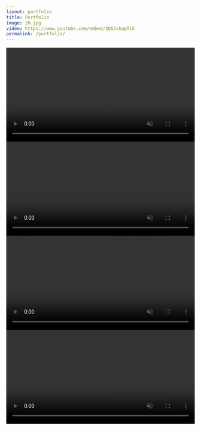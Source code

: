 ```yaml
---
layout: portfolio
title: Portfolio
image: 20.jpg
video: https://www.youtube.com/embed/ZD52shapTik
permalink: /portfolio/
---
```

<!-- https://www.youtube.com/embed/jsoeWHOqb3kwhat -->

<!-- http://fancyapps.com/fancybox/3/ -->
<!-- <a data-fancybox="gallery" href="{{site.baseurl}}/img/28/lowResScarf.png"><img src="{{site.baseurl}}/img/28/lowResScarf.png"></a> -->

<div class="image-col-right">
    <div class="image-box">
        <!-- <a href="{% post_url 2020-12-07-dunes-tech-art-challenge-breakdown %}"> -->
            <video controls autoplay muted loop width="100%" height="auto">
                <source src="/img/portfolio/Prawn.webm" type="video/webm">
                Sorry, your browser doesn't support embedded videos.
            </video>
        <!-- </a> -->
    </div>
</div>

<!-- First Piece -->
<div class="image-col-right">
    <div class="image-box">
        <!-- <a href="{% post_url 2020-11-02-harmony-quest-art-style-development %}"> -->
            <video controls autoplay muted loop width="100%" height="auto">
                <source src="/img/17/reliqua_forest.mp4" type="video/mp4">
                Sorry, your browser doesn't support embedded videos.
            </video>
            <!--
            <div class="image-box-text">
                <div class="image-box-title">Art Style Dev</div>
            </div>
            -->
        <!-- </a> -->
    </div>
</div>
<!-- Second Piece -->
<div class="image-col-right">
    <div class="image-box">
        <!-- <a href="#"> -->
            <video controls autoplay muted loop width="100%" height="auto">
                <source src="/img/portfolio/blip.webm" type="video/webm">
                Sorry, your browser doesn't support embedded videos.
            </video>
            <!--
            <div class="image-box-text">
                <div class="image-box-title">Unity Blip</div>
            </div>
            -->
        <!-- </a> -->
    </div>
</div>
<!-- Third Piece -->


<!-- Fourth Piece -->
<div class="image-col-right">
    <div class="image-box">
        <!-- <a href=""> -->
            <video controls autoplay muted loop width="100%" height="auto">
                <source src="/img/portfolio/Card Foil Maha Vailo.m4v" type="video/mp4">
                Sorry, your browser doesn't support embedded videos.
            </video>
            <!--
            <div class="image-box-text">
                <div class="image-box-title">Foil Card Shader</div>
            </div>
            -->
        <!-- </a> -->
    </div>
</div>

<!-- <script src="https://code.jquery.com/jquery-3.5.1.slim.min.js"></script> -->
